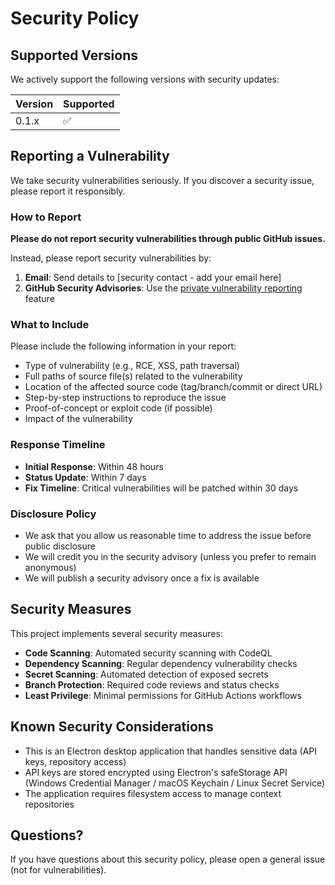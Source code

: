 # Security Policy

## Supported Versions

We actively support the following versions with security updates:

| Version | Supported          |
| ------- | ------------------ |
| 0.1.x   | :white_check_mark: |

## Reporting a Vulnerability

We take security vulnerabilities seriously. If you discover a security issue, please report it responsibly.

### How to Report

**Please do not report security vulnerabilities through public GitHub issues.**

Instead, please report security vulnerabilities by:

1. **Email**: Send details to [security contact - add your email here]
2. **GitHub Security Advisories**: Use the [private vulnerability reporting](https://github.com/Lukeus/my-context-kit/security/advisories/new) feature

### What to Include

Please include the following information in your report:

- Type of vulnerability (e.g., RCE, XSS, path traversal)
- Full paths of source file(s) related to the vulnerability
- Location of the affected source code (tag/branch/commit or direct URL)
- Step-by-step instructions to reproduce the issue
- Proof-of-concept or exploit code (if possible)
- Impact of the vulnerability

### Response Timeline

- **Initial Response**: Within 48 hours
- **Status Update**: Within 7 days
- **Fix Timeline**: Critical vulnerabilities will be patched within 30 days

### Disclosure Policy

- We ask that you allow us reasonable time to address the issue before public disclosure
- We will credit you in the security advisory (unless you prefer to remain anonymous)
- We will publish a security advisory once a fix is available

## Security Measures

This project implements several security measures:

- **Code Scanning**: Automated security scanning with CodeQL
- **Dependency Scanning**: Regular dependency vulnerability checks
- **Secret Scanning**: Automated detection of exposed secrets
- **Branch Protection**: Required code reviews and status checks
- **Least Privilege**: Minimal permissions for GitHub Actions workflows

## Known Security Considerations

- This is an Electron desktop application that handles sensitive data (API keys, repository access)
- API keys are stored encrypted using Electron's safeStorage API (Windows Credential Manager / macOS Keychain / Linux Secret Service)
- The application requires filesystem access to manage context repositories

## Questions?

If you have questions about this security policy, please open a general issue (not for vulnerabilities).
